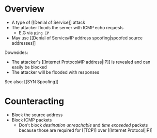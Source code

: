 # Overview
- A type of [[Denial of Service]] attack
- The attacker floods the server with ICMP echo requests
	- E.G via `ping IP`
- May use [[Denial of Service#IP address spoofing|spoofed source addresses]]

Downsides:
- The attacker's [[Internet Protocol#IP address|IP]] is revealed and can easily be blocked
- The attacker will be flooded with responses

See also: [[SYN Spoofing]]

# Counteracting
- Block the source address
- Block ICMP packets
	- Don't block *destination unreachable* and *time exceeded* packets because those are required for [[TCP]] over [[Internet Protocol|IP]]